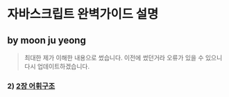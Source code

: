 # 자바스크립트 완벽가이드 설명

## by moon ju yeong

> 최대한 제가 이해한 내용으로 썼습니다.
> 이전에 썼던거라 오류가 있을 수 있으니 다시 업데이트하겠습니다.

### 2) [2장 어휘구조](./ch.02-03/README.md)

